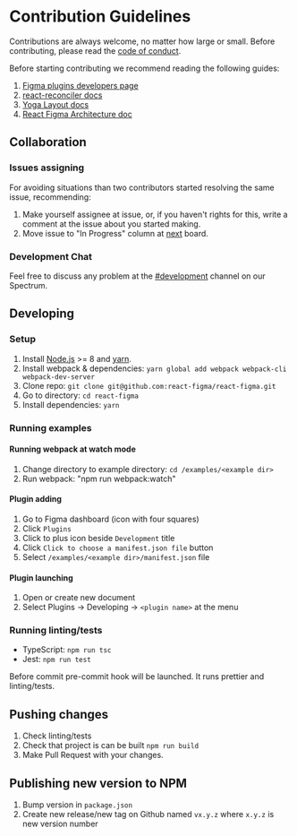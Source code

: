 # Contribution Guidelines

Contributions are always welcome, no matter how large or small. Before contributing, please read the [code of conduct](./CODE_OF_CONDUCT.md).

Before starting contributing we recommend reading the following guides:
1. [Figma plugins developers page](https://www.figma.com/plugin-docs/intro/)
2. [react-reconciler docs](https://github.com/facebook/react/tree/master/packages/react-reconciler)
3. [Yoga Layout docs](https://yogalayout.com/docs)
4. [React Figma Architecture doc](./docs/architecture.md)

## Collaboration

### Issues assigning

For avoiding situations than two contributors started resolving the same issue, recommending:

1. Make yourself assignee at issue, or, if you haven't rights for this, write a comment at the issue about you started making.
2. Move issue to "In Progress" column at [next](https://github.com/react-figma/react-figma/projects/2) board.

### Development Chat

Feel free to discuss any problem at the [#development](https://spectrum.chat/react-figma/development?tab=posts) channel on our Spectrum.

## Developing

### Setup

1. Install [Node.js](https://nodejs.org) >= 8 and [yarn](https://yarnpkg.com).
2. Install webpack & dependencies: `yarn global add webpack webpack-cli webpack-dev-server`
3. Clone repo: `git clone git@github.com:react-figma/react-figma.git`
4. Go to directory: `cd react-figma`
5. Install dependencies: `yarn`

### Running examples

#### Running webpack at watch mode

1. Change directory to example directory: `cd /examples/<example dir>`
2. Run webpack: "npm run webpack:watch"

#### Plugin adding

1. Go to Figma dashboard (icon with four squares)
2. Click `Plugins`
3. Click to plus icon beside `Development` title
4. Click `Click to choose a manifest.json file` button
5. Select `/examples/<example dir>/manifest.json` file

#### Plugin launching

1. Open or create new document
2. Select Plugins -> Developing -> `<plugin name>` at the menu

### Running linting/tests

* TypeScript: `npm run tsc`
* Jest: `npm run test`

Before commit pre-commit hook will be launched. It runs prettier and linting/tests.

## Pushing changes

1. Check linting/tests
2. Check that project is can be built `npm run build`
3. Make Pull Request with your changes.

## Publishing new version to NPM
1. Bump version in `package.json`
2. Create new release/new tag on Github named `vx.y.z` where `x.y.z` is new version number
